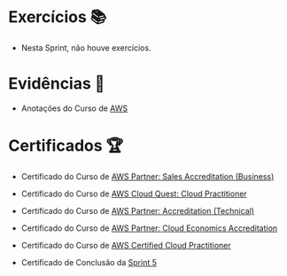 # Exercícios 📚

- Nesta Sprint, não houve exercícios.


# Evidências 📄

- Anotações do Curso de
[AWS](https://natural-oyster-41d.notion.site/Sprint-5-0d9c09ecba1b4e0ea853007b145c35cc)


# Certificados 🏆

- Certificado do Curso de 
[AWS Partner: Sales Accreditation (Business)](https://www.credly.com/badges/fba42bdc-7700-49f0-bc2b-f2b2b79cfe2a/linked_in?t=rzv8o4)

- Certificado do Curso de
[AWS Cloud Quest: Cloud Practitioner](https://www.credly.com/badges/df74cfab-47ee-48c0-a4f5-c2273a4bc76b/linked_in?t=s010vd)

- Certificado do Curso de
[AWS Partner: Accreditation (Technical)](https://www.credly.com/badges/c939f71d-fb3a-4b8a-a5b0-c34f8b641fc3/linked_in?t=s08cjz)

- Certificado do Curso de
[AWS Partner: Cloud Economics Accreditation](https://www.credly.com/badges/af98aebb-6a1e-4ff5-b0d6-ca19fb7c1aac/linked_in?t=s0bkzz)

- Certificado do Curso de
[AWS Certified Cloud Practitioner](https://drive.google.com/file/d/1a47XDEA_0W9Y_QRQ774TJadwKOquNZiF/view?usp=sharing)

- Certificado de Conclusão da
[Sprint 5](https://compassuol.udemy.com/certificate/UC-7258a773-6969-49f9-8976-06dc0fe4dfbc/)